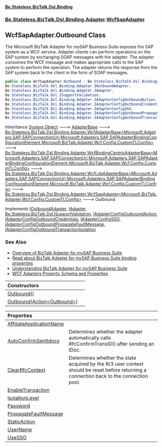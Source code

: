 #### [Be.Stateless.BizTalk.Dsl.Binding](README.md 'README')
### [Be.Stateless.BizTalk.Dsl.Binding.Adapter](Be.Stateless.BizTalk.Dsl.Binding.Adapter.md 'Be.Stateless.BizTalk.Dsl.Binding.Adapter').[WcfSapAdapter](WcfSapAdapter.md 'Be.Stateless.BizTalk.Dsl.Binding.Adapter.WcfSapAdapter')

## WcfSapAdapter.Outbound Class

The Microsoft BizTalk Adapter for mySAP Business Suite exposes the SAP system as a WCF service. Adapter
clients can perform operations on the SAP system by exchanging SOAP messages with the adapter. The adapter
consumes the WCF message and makes appropriate calls to the SAP system to perform the operation. The adapter
returns the response from the SAP system back to the client in the form of SOAP messages.

```csharp
public class WcfSapAdapter.Outbound : Be.Stateless.BizTalk.Dsl.Binding.Adapter.WcfSapAdapter<Microsoft.BizTalk.Adapter.Wcf.Config.CustomTLConfig>,
Be.Stateless.BizTalk.Dsl.Binding.Adapter.IOutboundAdapter,
Be.Stateless.BizTalk.Dsl.Binding.Adapter.IAdapter,
Be.Stateless.BizTalk.Dsl.ISupportValidation,
Be.Stateless.BizTalk.Dsl.Binding.Adapter.IAdapterConfigOutboundAction,
Be.Stateless.BizTalk.Dsl.Binding.Adapter.IAdapterConfigOutboundCredentials,
Be.Stateless.BizTalk.Dsl.Binding.Adapter.IAdapterConfigSSO,
Be.Stateless.BizTalk.Dsl.Binding.Adapter.IAdapterConfigOutboundPropagateFaultMessage,
Be.Stateless.BizTalk.Dsl.Binding.Adapter.IAdapterConfigOutboundTransactionIsolation
```

Inheritance [System.Object](https://docs.microsoft.com/en-us/dotnet/api/System.Object 'System.Object') &#129106; [AdapterBase](AdapterBase.md 'Be.Stateless.BizTalk.Dsl.Binding.Adapter.AdapterBase') &#129106; [Be.Stateless.BizTalk.Dsl.Binding.Adapter.WcfAdapterBase&lt;](WcfAdapterBase_TAddress,TBinding,TConfig_.md 'Be.Stateless.BizTalk.Dsl.Binding.Adapter.WcfAdapterBase<TAddress,TBinding,TConfig>')[Microsoft.Adapters.SAP.SAPConnectionUri](https://docs.microsoft.com/en-us/dotnet/api/Microsoft.Adapters.SAP.SAPConnectionUri 'Microsoft.Adapters.SAP.SAPConnectionUri')[,](WcfAdapterBase_TAddress,TBinding,TConfig_.md 'Be.Stateless.BizTalk.Dsl.Binding.Adapter.WcfAdapterBase<TAddress,TBinding,TConfig>')[Microsoft.Adapters.SAP.SAPAdapterBindingConfigurationElement](https://docs.microsoft.com/en-us/dotnet/api/Microsoft.Adapters.SAP.SAPAdapterBindingConfigurationElement 'Microsoft.Adapters.SAP.SAPAdapterBindingConfigurationElement')[,](WcfAdapterBase_TAddress,TBinding,TConfig_.md 'Be.Stateless.BizTalk.Dsl.Binding.Adapter.WcfAdapterBase<TAddress,TBinding,TConfig>')[Microsoft.BizTalk.Adapter.Wcf.Config.CustomTLConfig](https://docs.microsoft.com/en-us/dotnet/api/Microsoft.BizTalk.Adapter.Wcf.Config.CustomTLConfig 'Microsoft.BizTalk.Adapter.Wcf.Config.CustomTLConfig')[&gt;](WcfAdapterBase_TAddress,TBinding,TConfig_.md 'Be.Stateless.BizTalk.Dsl.Binding.Adapter.WcfAdapterBase<TAddress,TBinding,TConfig>') &#129106; [Be.Stateless.BizTalk.Dsl.Binding.Adapter.WcfBindingCentricAdapterBase&lt;](WcfBindingCentricAdapterBase_TAddress,TBinding,TConfig_.md 'Be.Stateless.BizTalk.Dsl.Binding.Adapter.WcfBindingCentricAdapterBase<TAddress,TBinding,TConfig>')[Microsoft.Adapters.SAP.SAPConnectionUri](https://docs.microsoft.com/en-us/dotnet/api/Microsoft.Adapters.SAP.SAPConnectionUri 'Microsoft.Adapters.SAP.SAPConnectionUri')[,](WcfBindingCentricAdapterBase_TAddress,TBinding,TConfig_.md 'Be.Stateless.BizTalk.Dsl.Binding.Adapter.WcfBindingCentricAdapterBase<TAddress,TBinding,TConfig>')[Microsoft.Adapters.SAP.SAPAdapterBindingConfigurationElement](https://docs.microsoft.com/en-us/dotnet/api/Microsoft.Adapters.SAP.SAPAdapterBindingConfigurationElement 'Microsoft.Adapters.SAP.SAPAdapterBindingConfigurationElement')[,](WcfBindingCentricAdapterBase_TAddress,TBinding,TConfig_.md 'Be.Stateless.BizTalk.Dsl.Binding.Adapter.WcfBindingCentricAdapterBase<TAddress,TBinding,TConfig>')[Microsoft.BizTalk.Adapter.Wcf.Config.CustomTLConfig](https://docs.microsoft.com/en-us/dotnet/api/Microsoft.BizTalk.Adapter.Wcf.Config.CustomTLConfig 'Microsoft.BizTalk.Adapter.Wcf.Config.CustomTLConfig')[&gt;](WcfBindingCentricAdapterBase_TAddress,TBinding,TConfig_.md 'Be.Stateless.BizTalk.Dsl.Binding.Adapter.WcfBindingCentricAdapterBase<TAddress,TBinding,TConfig>') &#129106; [Be.Stateless.BizTalk.Dsl.Binding.Adapter.WcfLobAdapterBase&lt;](WcfLobAdapterBase_TAddress,TBinding,TConfig_.md 'Be.Stateless.BizTalk.Dsl.Binding.Adapter.WcfLobAdapterBase<TAddress,TBinding,TConfig>')[Microsoft.Adapters.SAP.SAPConnectionUri](https://docs.microsoft.com/en-us/dotnet/api/Microsoft.Adapters.SAP.SAPConnectionUri 'Microsoft.Adapters.SAP.SAPConnectionUri')[,](WcfLobAdapterBase_TAddress,TBinding,TConfig_.md 'Be.Stateless.BizTalk.Dsl.Binding.Adapter.WcfLobAdapterBase<TAddress,TBinding,TConfig>')[Microsoft.Adapters.SAP.SAPAdapterBindingConfigurationElement](https://docs.microsoft.com/en-us/dotnet/api/Microsoft.Adapters.SAP.SAPAdapterBindingConfigurationElement 'Microsoft.Adapters.SAP.SAPAdapterBindingConfigurationElement')[,](WcfLobAdapterBase_TAddress,TBinding,TConfig_.md 'Be.Stateless.BizTalk.Dsl.Binding.Adapter.WcfLobAdapterBase<TAddress,TBinding,TConfig>')[Microsoft.BizTalk.Adapter.Wcf.Config.CustomTLConfig](https://docs.microsoft.com/en-us/dotnet/api/Microsoft.BizTalk.Adapter.Wcf.Config.CustomTLConfig 'Microsoft.BizTalk.Adapter.Wcf.Config.CustomTLConfig')[&gt;](WcfLobAdapterBase_TAddress,TBinding,TConfig_.md 'Be.Stateless.BizTalk.Dsl.Binding.Adapter.WcfLobAdapterBase<TAddress,TBinding,TConfig>') &#129106; [Be.Stateless.BizTalk.Dsl.Binding.Adapter.WcfSapAdapter&lt;](WcfSapAdapter_TConfig_.md 'Be.Stateless.BizTalk.Dsl.Binding.Adapter.WcfSapAdapter<TConfig>')[Microsoft.BizTalk.Adapter.Wcf.Config.CustomTLConfig](https://docs.microsoft.com/en-us/dotnet/api/Microsoft.BizTalk.Adapter.Wcf.Config.CustomTLConfig 'Microsoft.BizTalk.Adapter.Wcf.Config.CustomTLConfig')[&gt;](WcfSapAdapter_TConfig_.md 'Be.Stateless.BizTalk.Dsl.Binding.Adapter.WcfSapAdapter<TConfig>') &#129106; Outbound

Implements [IOutboundAdapter](IOutboundAdapter.md 'Be.Stateless.BizTalk.Dsl.Binding.Adapter.IOutboundAdapter'), [IAdapter](IAdapter.md 'Be.Stateless.BizTalk.Dsl.Binding.Adapter.IAdapter'), [Be.Stateless.BizTalk.Dsl.ISupportValidation](https://docs.microsoft.com/en-us/dotnet/api/Be.Stateless.BizTalk.Dsl.ISupportValidation 'Be.Stateless.BizTalk.Dsl.ISupportValidation'), [IAdapterConfigOutboundAction](IAdapterConfigOutboundAction.md 'Be.Stateless.BizTalk.Dsl.Binding.Adapter.IAdapterConfigOutboundAction'), [IAdapterConfigOutboundCredentials](IAdapterConfigOutboundCredentials.md 'Be.Stateless.BizTalk.Dsl.Binding.Adapter.IAdapterConfigOutboundCredentials'), [IAdapterConfigSSO](IAdapterConfigSSO.md 'Be.Stateless.BizTalk.Dsl.Binding.Adapter.IAdapterConfigSSO'), [IAdapterConfigOutboundPropagateFaultMessage](IAdapterConfigOutboundPropagateFaultMessage.md 'Be.Stateless.BizTalk.Dsl.Binding.Adapter.IAdapterConfigOutboundPropagateFaultMessage'), [IAdapterConfigOutboundTransactionIsolation](IAdapterConfigOutboundTransactionIsolation.md 'Be.Stateless.BizTalk.Dsl.Binding.Adapter.IAdapterConfigOutboundTransactionIsolation')

### See Also
- [Overview of BizTalk Adapter for mySAP Business Suite](https://docs.microsoft.com/en-us/biztalk/adapters-and-accelerators/adapter-sap/overview-of-the-sap-adapter 'https://docs.microsoft.com/en-us/biztalk/adapters-and-accelerators/adapter-sap/overview-of-the-sap-adapter')
- [Read about BizTalk Adapter for mySAP Business Suite binding properties](https://docs.microsoft.com/en-us/biztalk/adapters-and-accelerators/adapter-sap/read-about-biztalk-adapter-for-mysap-business-suite-binding-properties 'https://docs.microsoft.com/en-us/biztalk/adapters-and-accelerators/adapter-sap/read-about-biztalk-adapter-for-mysap-business-suite-binding-properties')
- [Understanding BizTalk Adapter for mySAP Business Suite](https://docs.microsoft.com/en-us/biztalk/adapters-and-accelerators/adapter-sap/understand-biztalk-adapter-for-mysap-business-suite 'https://docs.microsoft.com/en-us/biztalk/adapters-and-accelerators/adapter-sap/understand-biztalk-adapter-for-mysap-business-suite')
- [WCF Adapters Property Schema and Properties](https://docs.microsoft.com/en-us/biztalk/core/wcf-adapters-property-schema-and-properties 'https://docs.microsoft.com/en-us/biztalk/core/wcf-adapters-property-schema-and-properties')

| Constructors | |
| :--- | :--- |
| [Outbound()](WcfSapAdapter.Outbound.Outbound().md 'Be.Stateless.BizTalk.Dsl.Binding.Adapter.WcfSapAdapter.Outbound.Outbound()') | |
| [Outbound(Action&lt;Outbound&gt;)](WcfSapAdapter.Outbound.Outbound(Action_Outbound_).md 'Be.Stateless.BizTalk.Dsl.Binding.Adapter.WcfSapAdapter.Outbound.Outbound(System.Action<Be.Stateless.BizTalk.Dsl.Binding.Adapter.WcfSapAdapter.Outbound>)') | |

| Properties | |
| :--- | :--- |
| [AffiliateApplicationName](WcfSapAdapter.Outbound.AffiliateApplicationName.md 'Be.Stateless.BizTalk.Dsl.Binding.Adapter.WcfSapAdapter.Outbound.AffiliateApplicationName') | |
| [AutoConfirmSentIdocs](WcfSapAdapter.Outbound.AutoConfirmSentIdocs.md 'Be.Stateless.BizTalk.Dsl.Binding.Adapter.WcfSapAdapter.Outbound.AutoConfirmSentIdocs') | Determines whether the adapter automatically calls RfcConfirmTransID() after sending an IDoc. |
| [ClearRfcContext](WcfSapAdapter.Outbound.ClearRfcContext.md 'Be.Stateless.BizTalk.Dsl.Binding.Adapter.WcfSapAdapter.Outbound.ClearRfcContext') | Determines whether the state acquired by the R/3 user context should be reset before returning a connection back to the connection pool. |
| [EnableTransaction](WcfSapAdapter.Outbound.EnableTransaction.md 'Be.Stateless.BizTalk.Dsl.Binding.Adapter.WcfSapAdapter.Outbound.EnableTransaction') | |
| [IsolationLevel](WcfSapAdapter.Outbound.IsolationLevel.md 'Be.Stateless.BizTalk.Dsl.Binding.Adapter.WcfSapAdapter.Outbound.IsolationLevel') | |
| [Password](WcfSapAdapter.Outbound.Password.md 'Be.Stateless.BizTalk.Dsl.Binding.Adapter.WcfSapAdapter.Outbound.Password') | |
| [PropagateFaultMessage](WcfSapAdapter.Outbound.PropagateFaultMessage.md 'Be.Stateless.BizTalk.Dsl.Binding.Adapter.WcfSapAdapter.Outbound.PropagateFaultMessage') | |
| [StaticAction](WcfSapAdapter.Outbound.StaticAction.md 'Be.Stateless.BizTalk.Dsl.Binding.Adapter.WcfSapAdapter.Outbound.StaticAction') | |
| [UserName](WcfSapAdapter.Outbound.UserName.md 'Be.Stateless.BizTalk.Dsl.Binding.Adapter.WcfSapAdapter.Outbound.UserName') | |
| [UseSSO](WcfSapAdapter.Outbound.UseSSO.md 'Be.Stateless.BizTalk.Dsl.Binding.Adapter.WcfSapAdapter.Outbound.UseSSO') | |
